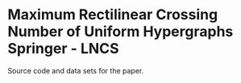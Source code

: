 # Maximum Rectilinear Crossing Number of Uniform Hypergraphs Springer - LNCS

Source code and data sets for the paper.
